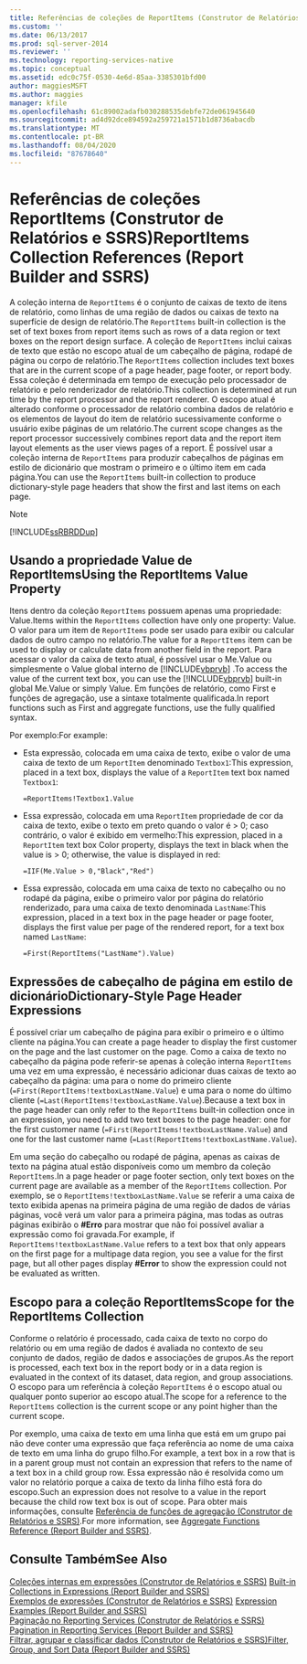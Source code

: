 ```yaml
---
title: Referências de coleções de ReportItems (Construtor de Relatórios e SSRS) | Microsoft Docs
ms.custom: ''
ms.date: 06/13/2017
ms.prod: sql-server-2014
ms.reviewer: ''
ms.technology: reporting-services-native
ms.topic: conceptual
ms.assetid: edc0c75f-0530-4e6d-85aa-3385301bfd00
author: maggiesMSFT
ms.author: maggies
manager: kfile
ms.openlocfilehash: 61c89002adafb030288535debfe72de061945640
ms.sourcegitcommit: ad4d92dce894592a259721a1571b1d8736abacdb
ms.translationtype: MT
ms.contentlocale: pt-BR
ms.lasthandoff: 08/04/2020
ms.locfileid: "87678640"
---
```

# <a name="reportitems-collection-references-report-builder-and-ssrs"></a><span data-ttu-id="ac5a2-102">Referências de coleções ReportItems (Construtor de Relatórios e SSRS)</span><span class="sxs-lookup"><span data-stu-id="ac5a2-102">ReportItems Collection References (Report Builder and SSRS)</span></span>
  <span data-ttu-id="ac5a2-103">A coleção interna de `ReportItems` é o conjunto de caixas de texto de itens de relatório, como linhas de uma região de dados ou caixas de texto na superfície de design de relatório.</span><span class="sxs-lookup"><span data-stu-id="ac5a2-103">The `ReportItems` built-in collection is the set of text boxes from report items such as rows of a data region or text boxes on the report design surface.</span></span> <span data-ttu-id="ac5a2-104">A coleção de `ReportItems` inclui caixas de texto que estão no escopo atual de um cabeçalho de página, rodapé de página ou corpo de relatório.</span><span class="sxs-lookup"><span data-stu-id="ac5a2-104">The `ReportItems` collection includes text boxes that are in the current scope of a page header, page footer, or report body.</span></span> <span data-ttu-id="ac5a2-105">Essa coleção é determinada em tempo de execução pelo processador de relatório e pelo renderizador de relatório.</span><span class="sxs-lookup"><span data-stu-id="ac5a2-105">This collection is determined at run time by the report processor and the report renderer.</span></span> <span data-ttu-id="ac5a2-106">O escopo atual é alterado conforme o processador de relatório combina dados de relatório e os elementos de layout do item de relatório sucessivamente conforme o usuário exibe páginas de um relatório.</span><span class="sxs-lookup"><span data-stu-id="ac5a2-106">The current scope changes as the report processor successively combines report data and the report item layout elements as the user views pages of a report.</span></span> <span data-ttu-id="ac5a2-107">É possível usar a coleção interna de `ReportItems` para produzir cabeçalhos de páginas em estilo de dicionário que mostram o primeiro e o último item em cada página.</span><span class="sxs-lookup"><span data-stu-id="ac5a2-107">You can use the `ReportItems` built-in collection to produce dictionary-style page headers that show the first and last items on each page.</span></span>  
  
> [!NOTE]  
>  [!INCLUDE[ssRBRDDup](../../includes/ssrbrddup-md.md)]  
  
## <a name="using-the-reportitems-value-property"></a><span data-ttu-id="ac5a2-108">Usando a propriedade Value de ReportItems</span><span class="sxs-lookup"><span data-stu-id="ac5a2-108">Using the ReportItems Value Property</span></span>  
 <span data-ttu-id="ac5a2-109">Itens dentro da coleção `ReportItems` possuem apenas uma propriedade: Value.</span><span class="sxs-lookup"><span data-stu-id="ac5a2-109">Items within the `ReportItems` collection have only one property: Value.</span></span> <span data-ttu-id="ac5a2-110">O valor para um item de `ReportItems` pode ser usado para exibir ou calcular dados de outro campo no relatório.</span><span class="sxs-lookup"><span data-stu-id="ac5a2-110">The value for a `ReportItems` item can be used to display or calculate data from another field in the report.</span></span> <span data-ttu-id="ac5a2-111">Para acessar o valor da caixa de texto atual, é possível usar o Me.Value ou simplesmente o Value global interno de [!INCLUDE[vbprvb](../../includes/vbprvb-md.md)] .</span><span class="sxs-lookup"><span data-stu-id="ac5a2-111">To access the value of the current text box, you can use the [!INCLUDE[vbprvb](../../includes/vbprvb-md.md)] built-in global Me.Value or simply Value.</span></span> <span data-ttu-id="ac5a2-112">Em funções de relatório, como First e funções de agregação, use a sintaxe totalmente qualificada.</span><span class="sxs-lookup"><span data-stu-id="ac5a2-112">In report functions such as First and aggregate functions, use the fully qualified syntax.</span></span>  
  
 <span data-ttu-id="ac5a2-113">Por exemplo:</span><span class="sxs-lookup"><span data-stu-id="ac5a2-113">For example:</span></span>  
  
-   <span data-ttu-id="ac5a2-114">Esta expressão, colocada em uma caixa de texto, exibe o valor de uma caixa de texto de um `ReportItem` denominado `Textbox1`:</span><span class="sxs-lookup"><span data-stu-id="ac5a2-114">This expression, placed in a text box, displays the value of a `ReportItem` text box named `Textbox1`:</span></span>  
  
     `=ReportItems!Textbox1.Value`  
  
-   <span data-ttu-id="ac5a2-115">Essa expressão, colocada em uma `ReportItem` propriedade de cor da caixa de texto, exibe o texto em preto quando o valor é > 0; caso contrário, o valor é exibido em vermelho:</span><span class="sxs-lookup"><span data-stu-id="ac5a2-115">This expression, placed in a `ReportItem` text box Color property, displays the text in black when the value is > 0; otherwise, the value is displayed in red:</span></span>  
  
     `=IIF(Me.Value > 0,"Black","Red")`  
  
-   <span data-ttu-id="ac5a2-116">Essa expressão, colocada em uma caixa de texto no cabeçalho ou no rodapé da página, exibe o primeiro valor por página do relatório renderizado, para uma caixa de texto denominada `LastName`:</span><span class="sxs-lookup"><span data-stu-id="ac5a2-116">This expression, placed in a text box in the page header or page footer, displays the first value per page of the rendered report, for a text box named `LastName`:</span></span>  
  
     `=First(ReportItems("LastName").Value)`  
  
## <a name="dictionary-style-page-header-expressions"></a><span data-ttu-id="ac5a2-117">Expressões de cabeçalho de página em estilo de dicionário</span><span class="sxs-lookup"><span data-stu-id="ac5a2-117">Dictionary-Style Page Header Expressions</span></span>  
 <span data-ttu-id="ac5a2-118">É possível criar um cabeçalho de página para exibir o primeiro e o último cliente na página.</span><span class="sxs-lookup"><span data-stu-id="ac5a2-118">You can create a page header to display the first customer on the page and the last customer on the page.</span></span> <span data-ttu-id="ac5a2-119">Como a caixa de texto no cabeçalho da página pode referir-se apenas à coleção interna `ReportItems` uma vez em uma expressão, é necessário adicionar duas caixas de texto ao cabeçalho da página: uma para o nome do primeiro cliente (`=First(ReportItems!textboxLastName.Value`) e uma para o nome do último cliente (`=Last(ReportItems!textboxLastName.Value`).</span><span class="sxs-lookup"><span data-stu-id="ac5a2-119">Because a text box in the page header can only refer to the `ReportItems` built-in collection once in an expression, you need to add two text boxes to the page header: one for the first customer name (`=First(ReportItems!textboxLastName.Value`) and one for the last customer name (`=Last(ReportItems!textboxLastName.Value`).</span></span>  
  
 <span data-ttu-id="ac5a2-120">Em uma seção do cabeçalho ou rodapé de página, apenas as caixas de texto na página atual estão disponíveis como um membro da coleção `ReportItems`.</span><span class="sxs-lookup"><span data-stu-id="ac5a2-120">In a page header or page footer section, only text boxes on the current page are available as a member of the `ReportItems` collection.</span></span> <span data-ttu-id="ac5a2-121">Por exemplo, se o `ReportItems!textboxLastName.Value` se referir a uma caixa de texto exibida apenas na primeira página de uma região de dados de várias páginas, você verá um valor para a primeira página, mas todas as outras páginas exibirão o **#Erro** para mostrar que não foi possível avaliar a expressão como foi gravada.</span><span class="sxs-lookup"><span data-stu-id="ac5a2-121">For example, if `ReportItems!textboxLastName.Value` refers to a text box that only appears on the first page for a multipage data region, you see a value for the first page, but all other pages display **#Error** to show the expression could not be evaluated as written.</span></span>  
  
## <a name="scope-for-the-reportitems-collection"></a><span data-ttu-id="ac5a2-122">Escopo para a coleção ReportItems</span><span class="sxs-lookup"><span data-stu-id="ac5a2-122">Scope for the ReportItems Collection</span></span>  
 <span data-ttu-id="ac5a2-123">Conforme o relatório é processado, cada caixa de texto no corpo do relatório ou em uma região de dados é avaliada no contexto de seu conjunto de dados, região de dados e associações de grupos.</span><span class="sxs-lookup"><span data-stu-id="ac5a2-123">As the report is processed, each text box in the report body or in a data region is evaluated in the context of its dataset, data region, and group associations.</span></span> <span data-ttu-id="ac5a2-124">O escopo para um referência à coleção `ReportItems` é o escopo atual ou qualquer ponto superior ao escopo atual.</span><span class="sxs-lookup"><span data-stu-id="ac5a2-124">The scope for a reference to the `ReportItems` collection is the current scope or any point higher than the current scope.</span></span>  
  
 <span data-ttu-id="ac5a2-125">Por exemplo, uma caixa de texto em uma linha que está em um grupo pai não deve conter uma expressão que faça referência ao nome de uma caixa de texto em uma linha do grupo filho.</span><span class="sxs-lookup"><span data-stu-id="ac5a2-125">For example, a text box in a row that is in a parent group must not contain an expression that refers to the name of a text box in a child group row.</span></span> <span data-ttu-id="ac5a2-126">Essa expressão não é resolvida como um valor no relatório porque a caixa de texto da linha filho está fora do escopo.</span><span class="sxs-lookup"><span data-stu-id="ac5a2-126">Such an expression does not resolve to a value in the report because the child row text box is out of scope.</span></span> <span data-ttu-id="ac5a2-127">Para obter mais informações, consulte [Referência de funções de agregação &#40;Construtor de Relatórios e SSRS&#41;](report-builder-functions-aggregate-functions-reference.md).</span><span class="sxs-lookup"><span data-stu-id="ac5a2-127">For more information, see [Aggregate Functions Reference &#40;Report Builder and SSRS&#41;](report-builder-functions-aggregate-functions-reference.md).</span></span>  
  
## <a name="see-also"></a><span data-ttu-id="ac5a2-128">Consulte Também</span><span class="sxs-lookup"><span data-stu-id="ac5a2-128">See Also</span></span>  
 <span data-ttu-id="ac5a2-129">[Coleções internas em expressões &#40;Construtor de Relatórios e SSRS&#41;](built-in-collections-in-expressions-report-builder.md) </span><span class="sxs-lookup"><span data-stu-id="ac5a2-129">[Built-in Collections in Expressions &#40;Report Builder and SSRS&#41;](built-in-collections-in-expressions-report-builder.md) </span></span>  
 <span data-ttu-id="ac5a2-130">[Exemplos de expressões &#40;Construtor de Relatórios e SSRS&#41;](expression-examples-report-builder-and-ssrs.md) </span><span class="sxs-lookup"><span data-stu-id="ac5a2-130">[Expression Examples &#40;Report Builder and SSRS&#41;](expression-examples-report-builder-and-ssrs.md) </span></span>  
 <span data-ttu-id="ac5a2-131">[Paginação no Reporting Services &#40;Construtor de Relatórios e SSRS&#41;](pagination-in-reporting-services-report-builder-and-ssrs.md) </span><span class="sxs-lookup"><span data-stu-id="ac5a2-131">[Pagination in Reporting Services &#40;Report Builder  and SSRS&#41;](pagination-in-reporting-services-report-builder-and-ssrs.md) </span></span>  
 [<span data-ttu-id="ac5a2-132">Filtrar, agrupar e classificar dados &#40;Construtor de Relatórios e SSRS&#41;</span><span class="sxs-lookup"><span data-stu-id="ac5a2-132">Filter, Group, and Sort Data &#40;Report Builder and SSRS&#41;</span></span>](filter-group-and-sort-data-report-builder-and-ssrs.md)  
  
  
